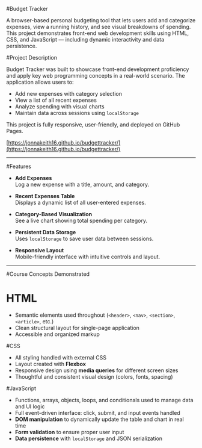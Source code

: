 #Budget Tracker

A browser-based personal budgeting tool that lets users add and categorize expenses, view a running history, and see visual breakdowns of spending. This project demonstrates front-end web development skills using HTML, CSS, and JavaScript — including dynamic interactivity and data persistence.

#Project Description

Budget Tracker was built to showcase front-end development proficiency and apply key web programming concepts in a real-world scenario. The application allows users to:

- Add new expenses with category selection
- View a list of all recent expenses
- Analyze spending with visual charts
- Maintain data across sessions using `localStorage`

This project is fully responsive, user-friendly, and deployed on GitHub Pages.

[https://jonnakeith16.github.io/budgettracker/](https://jonnakeith16.github.io/budgettracker/)

---

#Features

- **Add Expenses**  
  Log a new expense with a title, amount, and category.

- **Recent Expenses Table**  
  Displays a dynamic list of all user-entered expenses.

- **Category-Based Visualization**  
  See a live chart showing total spending per category.

- **Persistent Data Storage**  
  Uses `localStorage` to save user data between sessions.

- **Responsive Layout**  
  Mobile-friendly interface with intuitive controls and layout.

---

#Course Concepts Demonstrated

# HTML
- Semantic elements used throughout (`<header>`, `<nav>`, `<section>`, `<article>`, etc.)
- Clean structural layout for single-page application
- Accessible and organized markup

#CSS
- All styling handled with external CSS
- Layout created with **Flexbox**
- Responsive design using **media queries** for different screen sizes
- Thoughtful and consistent visual design (colors, fonts, spacing)

#JavaScript
- Functions, arrays, objects, loops, and conditionals used to manage data and UI logic
- Full event-driven interface: click, submit, and input events handled
- **DOM manipulation** to dynamically update the table and chart in real time
- **Form validation** to ensure proper user input
- **Data persistence** with `localStorage` and JSON serialization